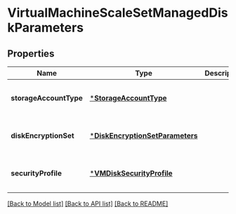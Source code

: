 # VirtualMachineScaleSetManagedDiskParameters


## Properties
Name | Type | Description | Notes
------------ | ------------- | ------------- | -------------
**storageAccountType** | [***StorageAccountType**](StorageAccountType.md) |  | [optional] [default to nothing]
**diskEncryptionSet** | [***DiskEncryptionSetParameters**](DiskEncryptionSetParameters.md) |  | [optional] [default to nothing]
**securityProfile** | [***VMDiskSecurityProfile**](VMDiskSecurityProfile.md) |  | [optional] [default to nothing]


[[Back to Model list]](../README.md#models) [[Back to API list]](../README.md#api-endpoints) [[Back to README]](../README.md)


